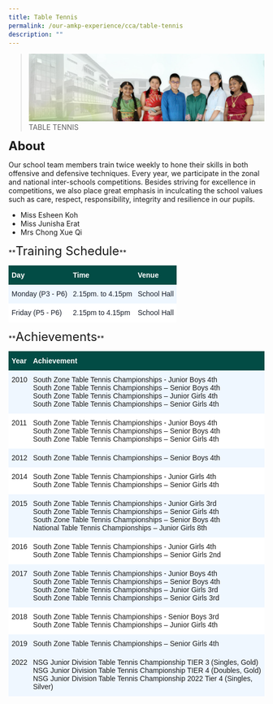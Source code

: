 ```yaml
---
title: Table Tennis
permalink: /our-amkp-experience/cca/table-tennis
description: ""
---
```

>![](/images/About%20Us/banner2-with%20bg.jpg)
>TABLE TENNIS

**<font size=5>About</font>**

Our school team members train twice weekly to hone their skills in both offensive and defensive techniques. Every year, we participate in the zonal and national inter-schools competitions. Besides striving for excellence in competitions, we also place great emphasis in inculcating the school values such as care, respect, responsibility, integrity and resilience in our pupils.

<ul>
  <li>Miss Esheen Koh</li>
  <li>Miss Junisha Erat</li>
  <li>Mrs Chong Xue Qi</li>
</ul>
<p> **<font size=5>Training Schedule</font>** </p>
<table style="border-collapse:collapse;border-spacing:0" class="tg">
  <thead>
    <tr>
      <th style="background-color:#024C45;border-color:#024c45;border-style:solid;border-width:1px;color:#FFF;font-family:Arial, sans-serif;font-size:14px;font-weight:bold;overflow:hidden;padding:10px 5px;text-align:left;vertical-align:top;word-break:normal"><span style="font-weight:bold;color:#FFF;background-color:#024C45">Day</span></th>
      <th style="background-color:#024C45;border-color:#024c45;border-style:solid;border-width:1px;color:#FFF;font-family:Arial, sans-serif;font-size:14px;font-weight:bold;overflow:hidden;padding:10px 5px;text-align:left;vertical-align:top;word-break:normal"><span style="font-weight:bold;color:#FFF;background-color:#024C45">Time</span></th>
      <th style="background-color:#024C45;border-color:#024c45;border-style:solid;border-width:1px;color:#FFF;font-family:Arial, sans-serif;font-size:14px;font-weight:bold;overflow:hidden;padding:10px 5px;text-align:left;vertical-align:top;word-break:normal"><span style="font-weight:bold;color:#FFF;background-color:#024C45">Venue</span></th>
    </tr>
  </thead>
  <tbody>
    <tr>
      <td style="background-color:#EFF7FF;border-color:#eff7ff;border-style:solid;border-width:1px;color:#1A202C;font-family:Arial, sans-serif;font-size:14px;overflow:hidden;padding:10px 5px;text-align:left;vertical-align:top;word-break:normal"><span style="background-color:#EFF7FF">Monday (P3 - P6)</span></td>
      <td style="background-color:#EFF7FF;border-color:#eff7ff;border-style:solid;border-width:1px;color:#1A202C;font-family:Arial, sans-serif;font-size:14px;overflow:hidden;padding:10px 5px;text-align:left;vertical-align:top;word-break:normal"><span style="background-color:#EFF7FF">2.15pm. to 4.15pm</span></td>
      <td style="background-color:#EFF7FF;border-color:#eff7ff;border-style:solid;border-width:1px;color:#1A202C;font-family:Arial, sans-serif;font-size:14px;overflow:hidden;padding:10px 5px;text-align:left;vertical-align:top;word-break:normal"><span style="background-color:#EFF7FF">School Hall</span></td>
    </tr>
    <tr>
      <td style="background-color:#FFF;border-color:#ffffff;border-style:solid;border-width:1px;color:#1A202C;font-family:Arial, sans-serif;font-size:14px;overflow:hidden;padding:10px 5px;text-align:left;vertical-align:top;word-break:normal"><span style="background-color:#FFF">Friday (P5 - P6)</span></td>
      <td style="background-color:#FFF;border-color:#ffffff;border-style:solid;border-width:1px;color:#1A202C;font-family:Arial, sans-serif;font-size:14px;overflow:hidden;padding:10px 5px;text-align:left;vertical-align:top;word-break:normal"><span style="background-color:#FFF">2.15pm to 4.15pm</span></td>
      <td style="background-color:#FFF;border-color:#ffffff;border-style:solid;border-width:1px;color:#1A202C;font-family:Arial, sans-serif;font-size:14px;overflow:hidden;padding:10px 5px;text-align:left;vertical-align:top;word-break:normal"><span style="background-color:#FFF">School Hall</span></td>
    </tr>
  </tbody>
</table>
**<font size=5>Achievements</font>**
<table style="border-collapse:collapse;border-spacing:0" class="tg">
  <thead>
    <tr>
      <th style="background-color:#024C45;border-color:#024c45;border-style:solid;border-width:1px;color:#FFF;font-family:Arial, sans-serif;font-size:14px;font-weight:bold;overflow:hidden;padding:10px 5px;text-align:left;vertical-align:top;word-break:normal">Year</th>
      <th style="background-color:#024C45;border-color:#024c45;border-style:solid;border-width:1px;color:#FFF;font-family:Arial, sans-serif;font-size:14px;font-weight:bold;overflow:hidden;padding:10px 5px;text-align:left;vertical-align:top;word-break:normal">Achievement</th>
    </tr>
  </thead>
  <tbody>
    <tr>
      <td style="background-color:#EFF7FF;border-color:#eff7ff;border-style:solid;border-width:1px;font-family:Arial, sans-serif;font-size:14px;overflow:hidden;padding:10px 5px;text-align:left;vertical-align:top;word-break:normal">2010</td>
      <td style="background-color:#EFF7FF;border-color:#eff7ff;border-style:solid;border-width:1px;font-family:Arial, sans-serif;font-size:14px;overflow:hidden;padding:10px 5px;text-align:left;vertical-align:top;word-break:normal">South Zone Table Tennis Championships - Junior Boys 4th<br>
        South Zone Table Tennis Championships – Senior Boys 4th<br>
        South Zone Table Tennis Championships – Junior Girls 4th<br>
        South Zone Table Tennis Championships – Senior Girls 4th<br></td>
    </tr>
    <tr>
      <td style="background-color:#FFF;border-color:#ffffff;border-style:solid;border-width:1px;font-family:Arial, sans-serif;font-size:14px;overflow:hidden;padding:10px 5px;text-align:left;vertical-align:top;word-break:normal">2011</td>
      <td style="background-color:#FFF;border-color:#ffffff;border-style:solid;border-width:1px;font-family:Arial, sans-serif;font-size:14px;overflow:hidden;padding:10px 5px;text-align:left;vertical-align:top;word-break:normal">South Zone Table Tennis Championships - Junior Boys  4th<br>
        South Zone Table Tennis Championships – Senior Boys 4th<br>
        South Zone Table Tennis Championships – Senior Girls 4th<br></td>
    </tr>
    <tr>
      <td style="background-color:#EFF7FF;border-color:#eff7ff;border-style:solid;border-width:1px;font-family:Arial, sans-serif;font-size:14px;overflow:hidden;padding:10px 5px;text-align:left;vertical-align:top;word-break:normal"> 2012</td>
      <td style="background-color:#EFF7FF;border-color:#eff7ff;border-style:solid;border-width:1px;font-family:Arial, sans-serif;font-size:14px;overflow:hidden;padding:10px 5px;text-align:left;vertical-align:top;word-break:normal">South Zone Table Tennis Championships – Senior Boys 4th </td>
    </tr>
    <tr>
      <td style="background-color:#FFF;border-color:#ffffff;border-style:solid;border-width:1px;font-family:Arial, sans-serif;font-size:14px;overflow:hidden;padding:10px 5px;text-align:left;vertical-align:top;word-break:normal"> 2014</td>
      <td style="background-color:#FFF;border-color:#ffffff;border-style:solid;border-width:1px;font-family:Arial, sans-serif;font-size:14px;overflow:hidden;padding:10px 5px;text-align:left;vertical-align:top;word-break:normal">South Zone Table Tennis Championships - Junior Girls 4th<br>
        South Zone Table Tennis Championships – Senior Girls 4th</td>
    </tr>
    <tr>
      <td style="background-color:#EFF7FF;border-color:#eff7ff;border-style:solid;border-width:1px;font-family:Arial, sans-serif;font-size:14px;overflow:hidden;padding:10px 5px;text-align:left;vertical-align:top;word-break:normal"> 2015</td>
      <td style="background-color:#EFF7FF;border-color:#eff7ff;border-style:solid;border-width:1px;font-family:Arial, sans-serif;font-size:14px;overflow:hidden;padding:10px 5px;text-align:left;vertical-align:top;word-break:normal">South Zone Table Tennis Championships - Junior Girls 3rd<br>
        South Zone Table Tennis Championships – Senior Girls 4th<br>
        South Zone Table Tennis Championships – Senior Boys 4th<br>
        National Table Tennis Championships – Junior Girls 8th </td>
    </tr>
    <tr>
      <td style="background-color:#FFF;border-color:#ffffff;border-style:solid;border-width:1px;font-family:Arial, sans-serif;font-size:14px;overflow:hidden;padding:10px 5px;text-align:left;vertical-align:top;word-break:normal"> 2016</td>
      <td style="background-color:#FFF;border-color:#ffffff;border-style:solid;border-width:1px;font-family:Arial, sans-serif;font-size:14px;overflow:hidden;padding:10px 5px;text-align:left;vertical-align:top;word-break:normal">South Zone Table Tennis Championships - Junior Girls 4th<br>
        South Zone Table Tennis Championships – Senior Girls 2nd </td>
    </tr>
    <tr>
      <td style="background-color:#EFF7FF;border-color:#eff7ff;border-style:solid;border-width:1px;font-family:Arial, sans-serif;font-size:14px;overflow:hidden;padding:10px 5px;text-align:left;vertical-align:top;word-break:normal"> 2017</td>
      <td style="background-color:#EFF7FF;border-color:#eff7ff;border-style:solid;border-width:1px;font-family:Arial, sans-serif;font-size:14px;overflow:hidden;padding:10px 5px;text-align:left;vertical-align:top;word-break:normal">South Zone Table Tennis Championships - Junior Boys 4th<br>
        South Zone Table Tennis Championships – Senior Boys 4th<br>
        South Zone Table Tennis Championships – Junior Girls 3rd<br>
        South Zone Table Tennis Championships – Senior Girls 3rd<br></td>
    </tr>
    <tr>
      <td style="background-color:#FFF;border-color:#ffffff;border-style:solid;border-width:1px;font-family:Arial, sans-serif;font-size:14px;overflow:hidden;padding:10px 5px;text-align:left;vertical-align:top;word-break:normal"> 2018</td>
      <td style="background-color:#FFF;border-color:#ffffff;border-style:solid;border-width:1px;font-family:Arial, sans-serif;font-size:14px;overflow:hidden;padding:10px 5px;text-align:left;vertical-align:top;word-break:normal">South Zone Table Tennis Championships - Senior Boys 3rd<br>
        South Zone Table Tennis Championships – Junior Girls 4th</td>
    </tr>
    <tr>
      <td style="background-color:#EFF7FF;border-color:#eff7ff;border-style:solid;border-width:1px;font-family:Arial, sans-serif;font-size:14px;overflow:hidden;padding:10px 5px;text-align:left;vertical-align:top;word-break:normal"> 2019</td>
      <td style="background-color:#EFF7FF;border-color:#eff7ff;border-style:solid;border-width:1px;font-family:Arial, sans-serif;font-size:14px;overflow:hidden;padding:10px 5px;text-align:left;vertical-align:top;word-break:normal">South Zone Table Tennis Championships – Senior Girls 4th </td>
    </tr>
    <tr>
      <td style="background-color:#EFF7FF;border-color:#eff7ff;border-style:solid;border-width:1px;font-family:Arial, sans-serif;font-size:14px;overflow:hidden;padding:10px 5px;text-align:left;vertical-align:top;word-break:normal">2022</td>
      <td style="background-color:#EFF7FF;border-color:#eff7ff;border-style:solid;border-width:1px;font-family:Arial, sans-serif;font-size:14px;overflow:hidden;padding:10px 5px;text-align:left;vertical-align:top;word-break:normal">NSG Junior Division Table Tennis Championship TIER 3 (Singles, Gold) <br>
        NSG Junior Division Table Tennis Championship TIER 4 (Doubles, Gold) <br>
        NSG Junior Division Table Tennis Championship 2022 Tier 4 (Singles, Silver)</td>
    </tr>
  </tbody>
</table>
